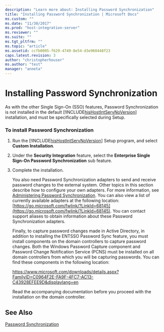 ```yaml
---
description: "Learn more about: Installing Password Synchronization"
title: "Installing Password Synchronization | Microsoft Docs"
ms.custom: ""
ms.date: "11/30/2017"
ms.prod: "host-integration-server"
ms.reviewer: ""
ms.suite: ""
ms.tgt_pltfrm: ""
ms.topic: "article"
ms.assetid: ccfb0005-f629-4749-8e54-d3e960448f23
caps.latest.revision: 3
author: "christopherhouser"
ms.author: "test"
manager: "anneta"
---
```

# Installing Password Synchronization
As with the other Single Sign-On (SSO) features, Password Synchronization is not installed in the default [!INCLUDE[hisHostIntServNoVersion](../includes/hishostintservnoversion-md.md)] installation, and must be specifically selected during Setup.

### To install Password Synchronization

1. Run the [!INCLUDE[hisHostIntServNoVersion](../includes/hishostintservnoversion-md.md)] Setup program, and select **Custom Installation**.

2. Under the **Security Integration** feature, select the **Enterprise Single Sign-On Password Synchronization** sub feature.

3. Complete the installation.

   You also need Password Synchronization adapters to send and receive password changes to the external system. Other topics in this section describe how to configure your own adapters. For more information, see [Administering Password Synchronization](../esso/administering-password-synchronization.md). You can also view a list of currently available adapters at the following location: [https://go.microsoft.com/fwlink/?LinkId=68145](https://go.microsoft.com/fwlink/?LinkId=68145). You can contact support aliases to obtain information about these Password Synchronization adapters.

   Finally, to capture password changes made in Active Directory, in addition to installing the ENTSSO Password Sync feature, you must install components on the domain controllers to capture password changes. Both the Windows Password Capture component and Password Change Notification Service (PCNS) must be installed on all domain controllers from which you will be capturing passwords. You can find these components in the following location:

   https://www.microsoft.com/downloads/details.aspx?FamilyID=C0964F2E-FA9F-4FC7-AC13-C43928EFEE9D&displaylang=en

   Read the accompanying documentation before you proceed with the installation on the domain controller.

## See Also
 [Password Synchronization](../esso/password-synchronization3.md)
